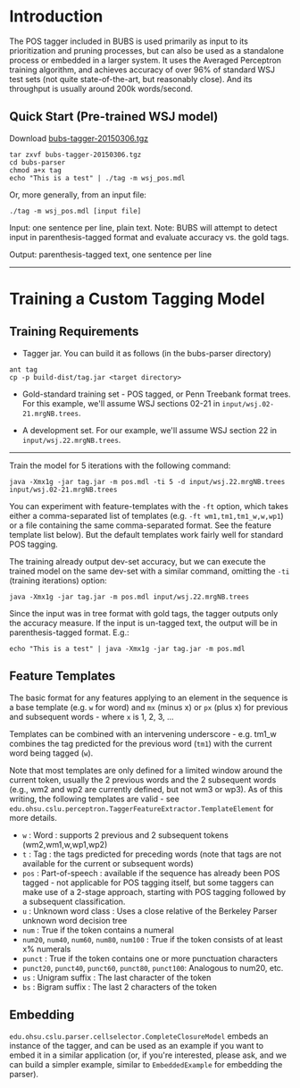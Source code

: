 # Introduction #

The POS tagger included in BUBS is used primarily as input to its prioritization and pruning processes, but can also be used as a standalone process or embedded in a larger system. It uses the Averaged Perceptron training algorithm, and achieves accuracy of over 96% of standard WSJ test sets (not quite state-of-the-art, but reasonably close). And its throughput is usually around 200k words/second.

## Quick Start (Pre-trained WSJ model) ##

Download [bubs-tagger-20150306.tgz](https://www.dropbox.com/s/cq0pzy9tsl5pri3/bubs-tagger-20150306.tgz?dl=0)

```
tar zxvf bubs-tagger-20150306.tgz
cd bubs-parser
chmod a+x tag
echo "This is a test" | ./tag -m wsj_pos.mdl
```

Or, more generally, from an input file:
```
./tag -m wsj_pos.mdl [input file]
```

Input: one sentence per line, plain text. Note: BUBS will attempt to detect input in parenthesis-tagged format and evaluate accuracy vs. the gold tags.

Output: parenthesis-tagged text, one sentence per line



---


# Training a Custom Tagging Model #

## Training Requirements ##

  * Tagger jar. You can build it as follows (in the bubs-parser directory)

```
ant tag
cp -p build-dist/tag.jar <target directory>
```


  * Gold-standard training set - POS tagged, or Penn Treebank format trees. For this example, we'll assume WSJ sections 02-21 in `input/wsj.02-21.mrgNB.trees`.

  * A development set. For our example, we'll assume WSJ section 22 in `input/wsj.22.mrgNB.trees`.


---

Train the model for 5 iterations with the following command:

```
java -Xmx1g -jar tag.jar -m pos.mdl -ti 5 -d input/wsj.22.mrgNB.trees input/wsj.02-21.mrgNB.trees
```

You can experiment with feature-templates with the `-ft` option, which takes either a comma-separated list of templates (e.g. `-ft wm1,tm1,tm1_w,w,wp1`) or a file containing the same comma-separated format. See the feature template list below). But the default templates work fairly well for standard POS tagging.

The training already output dev-set accuracy, but we can execute the trained model on the same dev-set with a similar command, omitting the `-ti` (training iterations) option:

```
java -Xmx1g -jar tag.jar -m pos.mdl input/wsj.22.mrgNB.trees
```

Since the input was in tree format with gold tags, the tagger outputs only the accuracy measure. If the input is un-tagged text, the output will be in parenthesis-tagged format. E.g.:
```
echo "This is a test" | java -Xmx1g -jar tag.jar -m pos.mdl 
```

## Feature Templates ##
The basic format for any features applying to an element in the sequence is a base template (e.g. `w` for word) and `mx` (minus x) or `px` (plus x) for previous and subsequent words - where `x` is 1, 2, 3, ...

Templates can be combined with an intervening underscore - e.g. tm1\_w combines the tag predicted for the previous word (`tm1`) with the current word being tagged (`w`).

Note that most templates are only defined for a limited window around the current token, usually the 2 previous words and the 2 subsequent words (e.g., wm2 and wp2 are currently defined, but not wm3 or wp3). As of this writing, the following templates are valid - see `edu.ohsu.cslu.perceptron.TaggerFeatureExtractor.TemplateElement` for more details.

  * `w` : Word : supports 2 previous and 2 subsequent tokens (wm2,wm1,w,wp1,wp2)
  * `t` : Tag : the tags predicted for preceding words (note that tags are not available for the current or subsequent words)
  * `pos` : Part-of-speech : available if the sequence has already been POS tagged - not applicable for POS tagging itself, but some taggers can make use of a 2-stage approach, starting with POS tagging followed by a subsequent classification.
  * `u` : Unknown word class : Uses a close relative of the Berkeley Parser unknown word decision tree
  * `num` : True if the token contains a numeral
  * `num20`, `num40`, `num60`, `num80`, `num100` : True if the token consists of at least x% numerals
  * `punct` : True if the token contains one or more punctuation characters
  * `punct20`, `punct40`, `punct60`, `punct80`, `punct100`: Analogous to num20, etc.
  * `us` : Unigram suffix : The last character of the token
  * `bs` : Bigram suffix : The last 2 characters of the token


## Embedding ##
`edu.ohsu.cslu.parser.cellselector.CompleteClosureModel` embeds an instance of the tagger, and can be used as an example if you want to embed it in a similar application (or, if you're interested, please ask, and we can build a simpler example, similar to `EmbeddedExample` for embedding the parser).